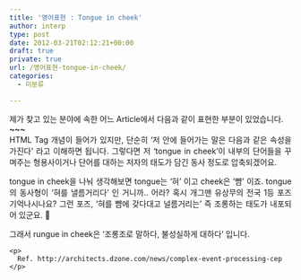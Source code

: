 ```yaml
---
title: '영어표현 : Tongue in cheek'
author: interp
type: post
date: 2012-03-21T02:12:21+00:00
draft: true
private: true
url: /영어표현-tongue-in-cheek/
categories:
  - 미분류

---
```

<div style="text-align: justify;">
  제가 찾고 있는 분야에 속한 어느 Article에서 다음과 같이 표현한 부분이 있었습니다.<br /> <span style="font-weight: bold;"><tongue in cheek> ~~~ </tongue in cheek></span><br /> HTML Tag 개념이 들어가 있지만, 단순히 &#8216;저 안에 들어가는 말은 다음과 같은 속성을 가진다&#8217; 라고 이해하면 됩니다. 그렇다면 저 &#8216;tongue in cheek&#8217;이 내부의 단어들을 꾸며주는 형용사이거나 단어를 대하는 저자의 태도가 담긴 동사 정도로 압축되겠어요.</p> 
  
  <p>
    tongue in cheek을 나눠 생각해보면 tongue는 &#8216;혀&#8217; 이고 cheek은 &#8216;뺨&#8217; 이죠. tongue의 동사형이 &#8216;혀를 낼름거리다&#8217; 인 거니까.. 어라? 혹시 개그맨 유상무의 전국 1등 포즈 기억나시나요? 그런 포즈, &#8216;혀를 뺨에 갖다대고 널름거리는&#8217; 즉 조롱하는 태도가 내포되어 있군요. 🙂
  </p>
  
  <p>
    그래서 rungue in cheek은 &#8216;조롱조로 말하다, 불성실하게 대하다&#8217; 입니다. </div> 
    
    <p>
      Ref. http://architects.dzone.com/news/complex-event-processing-cep
    </p>